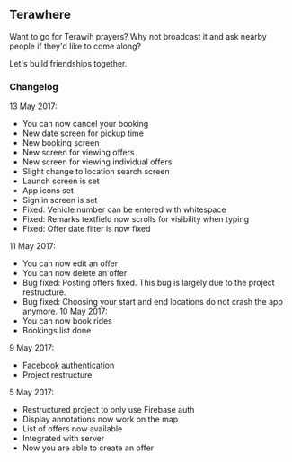 ## Terawhere

Want to go for Terawih prayers? Why not broadcast it and ask nearby people if they'd like to come along? 

Let's build friendships together.

### Changelog
13 May 2017:
- You can now cancel your booking
- New date screen for pickup time
- New booking screen
- New screen for viewing offers
- New screen for viewing individual offers
- Slight change to location search screen
- Launch screen is set
- App icons set
- Sign in screen is set
- Fixed: Vehicle number can be entered with whitespace
- Fixed: Remarks textfield now scrolls for visibility when typing
- Fixed: Offer date filter is now fixed

11 May 2017:
- You can now edit an offer
- You can now delete an offer
- Bug fixed: Posting offers fixed. This bug is largely due to the project restructure.
- Bug fixed: Choosing your start and end locations do not crash the app anymore. 
10 May 2017:
- You can now book rides
- Bookings list done

9 May 2017:
- Facebook authentication
- Project restructure

5 May 2017:
- Restructured project to only use Firebase auth
- Display annotations now work on the map
- List of offers now available
- Integrated with server
- Now you are able to create an offer
